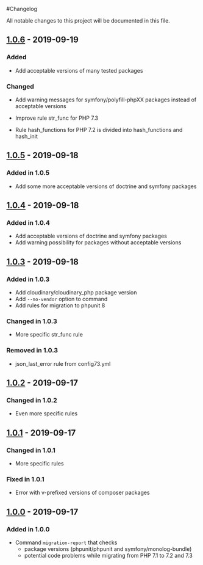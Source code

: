 #Changelog

All notable changes to this project will be documented in this file.

## [1.0.6](https://github.com/raptor-mvk/php-migration-helper/compare/v1.0.5-dev...v1.0.6-dev) - 2019-09-19
### Added
- Add acceptable versions of many tested packages

### Changed

- Add warning messages for symfony/polyfill-phpXX packages instead of acceptable
  versions 

- Improve rule str_func for PHP 7.3

- Rule hash_functions for PHP 7.2 is divided into hash_functions and hash_init

## [1.0.5](https://github.com/raptor-mvk/php-migration-helper/compare/v1.0.4-dev...v1.0.5-dev) - 2019-09-18
### Added in 1.0.5
- Add some more acceptable versions of doctrine and symfony packages

## [1.0.4](https://github.com/raptor-mvk/php-migration-helper/compare/v1.0.3-dev...v1.0.4-dev) - 2019-09-18
### Added in 1.0.4
- Add acceptable versions of doctrine and symfony packages
- Add warning possibility for packages without acceptable versions

## [1.0.3](https://github.com/raptor-mvk/php-migration-helper/compare/v1.0.2-dev...v1.0.3-dev) - 2019-09-18
### Added in 1.0.3
- Add cloudinary/cloudinary_php package version
- Add `--no-vendor` option to command
- Add rules for migration to phpunit 8
### Changed in 1.0.3
- More specific str_func rule
### Removed in 1.0.3
- json_last_error rule from config73.yml

## [1.0.2](https://github.com/raptor-mvk/php-migration-helper/compare/v1.0.1-dev...v1.0.2-dev) - 2019-09-17
### Changed in 1.0.2
- Even more specific rules

## [1.0.1](https://github.com/raptor-mvk/php-migration-helper/compare/v1.0.0-dev...v1.0.1-dev) - 2019-09-17
### Changed in 1.0.1
- More specific rules
### Fixed in 1.0.1
- Error with v-prefixed versions of composer packages

## [1.0.0](https://github.com/raptor-mvk/php-migration-helper/releases/tag/v1.0.0-dev) - 2019-09-17
### Added in 1.0.0
- Command `migration-report` that checks
  - package versions (phpunit/phpunit and symfony/monolog-bundle)
  - potential code problems while migrating from PHP 7.1 to 7.2 and 7.3
